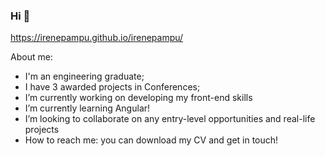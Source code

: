 ### Hi 👋

https://irenepampu.github.io/irenepampu/ 

About me: 
- I'm an engineering graduate;
- I have 3 awarded projects in Conferences;
- I’m currently working on developing my front-end skills
- I’m currently learning Angular!
- I’m looking to collaborate on any entry-level opportunities and real-life projects
- How to reach me: you can download my CV and get in touch!
